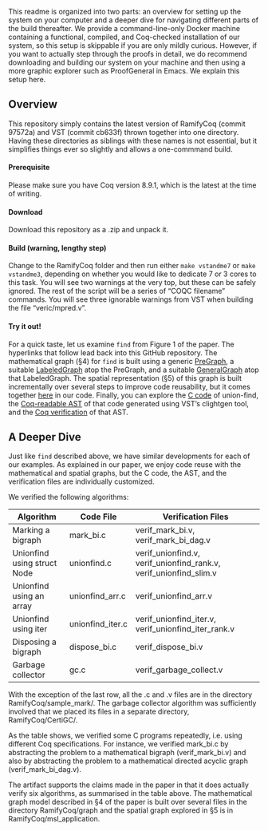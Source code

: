 This readme is organized into two parts: an overview for setting up the system on your computer and a deeper dive for navigating different parts of the build thereafter. We provide a command-line-only Docker machine containing a functional, compiled, and Coq-checked installation of our system, so this setup is skippable if you are only mildly curious. However, if you want to actually step through the proofs in detail, we do recommend downloading and building our system on your machine and then using a more graphic explorer such as ProofGeneral in Emacs. We explain this setup here. 

## Overview
This repository simply contains the latest version of RamifyCoq (commit 97572a) and VST (commit cb633f) thrown together into one directory. Having these directories as siblings with these names is not essential, but it simplifies things ever so slightly and allows a one-commmand build.


#### Prerequisite
Please make sure you have Coq version 8.9.1, which is the latest at the time of writing.


#### Download
Download this repository as a .zip and unpack it.


#### Build (warning, lengthy step)
Change to the RamifyCoq folder and then run either  `make vstandme7`  or  `make vstandme3`, depending on whether you would like to dedicate 7 or 3 cores to this task. You will see two warnings at the very top, but these can be safely ignored. The rest of the script will be a series of  “COQC filename” commands. You will see three ignorable warnings from VST when building the file “veric/mpred.v”.


#### Try it out!
For a quick taste, let us examine `find` from Figure 1 of the paper. The hyperlinks that follow lead back into this GitHub repository. The mathematical graph (§4) for `find` is built using a generic [PreGraph](https://github.com/anshumanmohan/RamifyCoq_VST/blob/f0afce0137ffdfe7635646f1398beae5224a14d8/RamifyCoq/graph/graph_model.v#L18-L23), a suitable [LabeledGraph](https://github.com/anshumanmohan/RamifyCoq_VST/blob/f0afce0137ffdfe7635646f1398beae5224a14d8/RamifyCoq/msl_application/UnionFindGraph.v#L35) atop the PreGraph, and a suitable [GeneralGraph](https://github.com/anshumanmohan/RamifyCoq_VST/blob/f0afce0137ffdfe7635646f1398beae5224a14d8/RamifyCoq/msl_application/UnionFindGraph.v#L26-L36) atop that LabeledGraph. The spatial representation (§5) of this graph is built incrementally over several steps to improve code reusability, but it comes together [here](https://github.com/anshumanmohan/RamifyCoq_VST/blob/f0afce0137ffdfe7635646f1398beae5224a14d8/RamifyCoq/sample_mark/verif_unionfind.v#L21-L25) in our code. Finally, you can explore the [C code](https://github.com/anshumanmohan/RamifyCoq_VST/blob/master/RamifyCoq/sample_mark/unionfind.c) of union-find, the [Coq-readable AST](https://github.com/anshumanmohan/RamifyCoq_VST/blob/master/RamifyCoq/sample_mark/unionfind.v) of that code generated using VST’s clightgen tool, and the [Coq verification](https://github.com/anshumanmohan/RamifyCoq_VST/blob/master/RamifyCoq/sample_mark/verif_unionfind.v) of that AST.

## A Deeper Dive
Just like `find` described above, we have similar developments for each of our examples. As explained in our paper, we enjoy code reuse with the mathematical and spatial graphs, but the C code, the AST, and the verification files are individually customized. 

We verified the following algorithms:
 
 
Algorithm | Code File | Verification Files
------|------ | -------------
Marking a bigraph | mark_bi.c | verif_mark_bi.v, verif_mark_bi_dag.v
Unionfind using struct Node | unionfind.c | verif_unionfind.v, verif_unionfind_rank.v, verif_unionfind_slim.v
Unionfind using an array | unionfind_arr.c | verif_unionfind_arr.v
Unionfind using iter | unionfind_iter.c | verif_unionfind_iter.v, verif_unionfind_iter_rank.v
Disposing a bigraph | dispose_bi.c | verif_dispose_bi.v
Garbage collector | gc.c | verif_garbage_collect.v

With the exception of the last row, all the .c and .v files are in the directory RamifyCoq/sample_mark/. The garbage collector algorithm was sufficiently involved that we placed its files in a separate directory, RamifyCoq/CertiGC/. 

As the table shows, we verified some C programs repeatedly, i.e. using different Coq specifications. For instance, we verified mark_bi.c by abstracting the problem to a mathematical bigraph (verif_mark_bi.v) and also by abstracting the problem to a mathematical directed acyclic graph (verif_mark_bi_dag.v).

The artifact supports the claims made in the paper in that it does actually verify six algorithms, as summarised in the table above. The mathematical graph model described in §4 of the paper is built over several files in the directory RamifyCoq/graph and the spatial graph explored in §5 is in RamifyCoq/msl_application.
